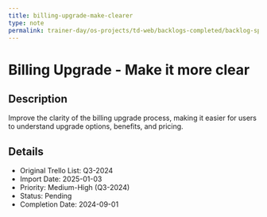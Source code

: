 ```yaml
---
title: billing-upgrade-make-clearer
type: note
permalink: trainer-day/os-projects/td-web/backlogs-completed/backlog-specs/billing-upgrade-make-clearer
---
```


# Billing Upgrade - Make it more clear

## Description
Improve the clarity of the billing upgrade process, making it easier for users to understand upgrade options, benefits, and pricing.

## Details
- Original Trello List: Q3-2024
- Import Date: 2025-01-03
- Priority: Medium-High (Q3-2024)
- Status: Pending
- Completion Date: 2024-09-01
